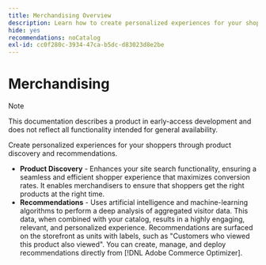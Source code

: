 ```yaml
---
title: Merchandising Overview
description: Learn how to create personalized experiences for your shoppers through product discovery and recommendations.
hide: yes
recommendations: noCatalog
exl-id: cc0f280c-3934-47ca-b5dc-d83023d8e2be
---
```

# Merchandising

>[!NOTE]
>
>This documentation describes a product in early-access development and does not reflect all functionality intended for general availability.

Create personalized experiences for your shoppers through product discovery and recommendations.

- **Product Discovery** - Enhances your site search functionality, ensuring a seamless and efficient shopper experience that maximizes conversion rates. It enables merchandisers to ensure that shoppers get the right products at the right time.  
- **Recommendations** - Uses artificial intelligence and machine-learning algorithms to perform a deep analysis of aggregated visitor data. This data, when combined with your catalog, results in a highly engaging, relevant, and personalized experience. Recommendations are surfaced on the storefront as units with labels, such as "Customers who viewed this product also viewed". You can create, manage, and deploy recommendations directly from [!DNL Adobe Commerce Optimizer].
